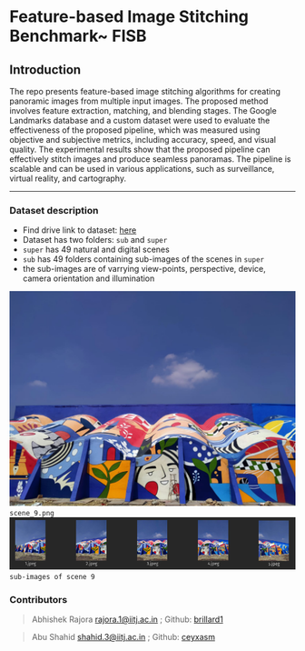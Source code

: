 # Feature-based Image Stitching Benchmark~ FISB

## Introduction
The repo presents feature-based image stitching algorithms for creating panoramic images from multiple input images. The proposed method involves feature extraction, matching, and blending stages. The Google Landmarks database and a custom dataset were used to evaluate the effectiveness of the proposed pipeline, which was measured using objective and subjective metrics, including accuracy, speed, and visual quality. The experimental results show that the proposed pipeline can effectively stitch images and produce seamless panoramas. The pipeline is scalable and can be used in various applications, such as surveillance, virtual reality, and cartography.

---

### Dataset description
* Find drive link to dataset: [here](https://drive.google.com/drive/folders/1rAXDolTE4LfjlyFMU3aIgSzAneIKRIT-?usp=share_link)
* Dataset has two folders: `sub` and `super`
* `super` has 49 natural and digital scenes
* `sub` has 49 folders containing sub-images of the scenes in `super`
* the sub-images are of varrying view-points, perspective, device, camera orientation and illumination

![scene_9](images/scene_9.jpeg)
`scene_9.png`
![sub_scene_9](images/sub_scene_9.png)
`sub-images of scene 9`


### Contributors
> Abhishek Rajora rajora.1@iitj.ac.in ;  Github: [brillard1](https://github.com/brillard1)

> Abu Shahid shahid.3@iitj.ac.in ; Github: [ceyxasm](https://github.com/ceyxasm)